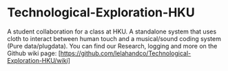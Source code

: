 # Technological-Exploration-HKU
A student collaboration for a class at HKU. A standalone system that uses cloth to interact between human touch and a musical/sound coding system (Pure data/plugdata).
You can find our Research, logging and more on the Github wiki page: [https://github.com/lelahandco/Technological-Exploration-HKU/wiki]
